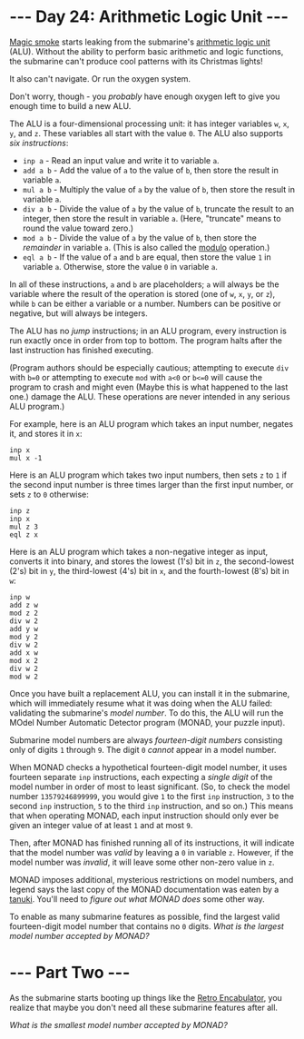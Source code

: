 ﻿# --- Day 24: Arithmetic Logic Unit ---

[Magic smoke](https://en.wikipedia.org/wiki/Magic_smoke) starts leaking from the submarine's [arithmetic logic unit](https://en.wikipedia.org/wiki/Magic_smoke) (ALU). Without the ability to perform basic arithmetic and logic functions, the submarine can't produce cool patterns with its Christmas lights!

It also can't navigate. Or run the oxygen system.

Don't worry, though - you *probably* have enough oxygen left to give you enough time to build a new ALU.

The ALU is a four-dimensional processing unit: it has integer variables ```w```, ```x```, ```y```, and ```z```. These variables all start with the value ```0```. The ALU also supports *six instructions*:


* ```inp a``` - Read an input value and write it to variable ```a```.
* ```add a b``` - Add the value of ```a``` to the value of ```b```, then store the result in variable ```a```.
* ```mul a b``` - Multiply the value of ```a``` by the value of ```b```, then store the result in variable ```a```.
* ```div a b``` - Divide the value of ```a``` by the value of ```b```, truncate the result to an integer, then store the result in variable ```a```. (Here, "truncate" means to round the value toward zero.)
* ```mod a b``` - Divide the value of ```a``` by the value of ```b```, then store the *remainder* in variable ```a```. (This is also called the [modulo](https://en.wikipedia.org/wiki/Modulo_operation) operation.)
* ```eql a b``` - If the value of ```a``` and ```b``` are equal, then store the value ```1``` in variable ```a```. Otherwise, store the value ```0``` in variable ```a```.


In all of these instructions, ```a``` and ```b``` are placeholders; ```a``` will always be the variable where the result of the operation is stored (one of ```w```, ```x```, ```y```, or ```z```), while ```b``` can be either a variable or a number. Numbers can be positive or negative, but will always be integers.

The ALU has no *jump* instructions; in an ALU program, every instruction is run exactly once in order from top to bottom. The program halts after the last instruction has finished executing.

(Program authors should be especially cautious; attempting to execute ```div``` with ```b=0``` or attempting to execute ```mod``` with ```a<0``` or ```b<=0```  will cause the program to crash and might even (Maybe this is what happened to the last one.) damage the ALU. These operations are never intended in any serious ALU program.)

For example, here is an ALU program which takes an input number, negates it, and stores it in ```x```:


```
inp x
mul x -1
```


Here is an ALU program which takes two input numbers, then sets ```z``` to ```1``` if the second input number is three times larger than the first input number, or sets ```z``` to ```0``` otherwise:


```
inp z
inp x
mul z 3
eql z x
```


Here is an ALU program which takes a non-negative integer as input, converts it into binary, and stores the lowest (1's) bit in ```z```, the second-lowest (2's) bit in ```y```, the third-lowest (4's) bit in ```x```, and the fourth-lowest (8's) bit in ```w```:


```
inp w
add z w
mod z 2
div w 2
add y w
mod y 2
div w 2
add x w
mod x 2
div w 2
mod w 2
```


Once you have built a replacement ALU, you can install it in the submarine, which will immediately resume what it was doing when the ALU failed: validating the submarine's *model number*. To do this, the ALU will run the MOdel Number Automatic Detector program (MONAD, your puzzle input).

Submarine model numbers are always *fourteen-digit numbers* consisting only of digits ```1``` through ```9```. The digit ```0``` *cannot* appear in a model number.

When MONAD checks a hypothetical fourteen-digit model number, it uses fourteen separate ```inp``` instructions, each expecting a *single digit* of the model number in order of most to least significant. (So, to check the model number ```13579246899999```, you would give ```1``` to the first ```inp``` instruction, ```3``` to the second ```inp``` instruction, ```5``` to the third ```inp``` instruction, and so on.) This means that when operating MONAD, each input instruction should only ever be given an integer value of at least ```1``` and at most ```9```.

Then, after MONAD has finished running all of its instructions, it will indicate that the model number was *valid* by leaving a ```0``` in variable ```z```. However, if the model number was *invalid*, it will leave some other non-zero value in ```z```.

MONAD imposes additional, mysterious restrictions on model numbers, and legend says the last copy of the MONAD documentation was eaten by a [tanuki](https://en.wikipedia.org/wiki/Japanese_raccoon_dog). You'll need to *figure out what MONAD does* some other way.

To enable as many submarine features as possible, find the largest valid fourteen-digit model number that contains no ```0``` digits. *What is the largest model number accepted by MONAD?*

# --- Part Two ---

As the submarine starts booting up things like the [Retro Encabulator](https://www.youtube.com/watch?v=RXJKdh1KZ0w), you realize that maybe you don't need all these submarine features after all.

*What is the smallest model number accepted by MONAD?*